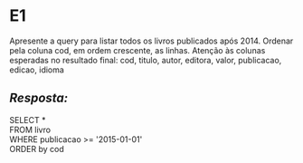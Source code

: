 # E1
Apresente a query para listar todos os livros publicados após 2014. Ordenar pela coluna cod, em ordem crescente, as linhas.  Atenção às colunas esperadas no resultado final: cod, titulo, autor, editora, valor, publicacao, edicao, idioma

## *Resposta:*
SELECT *<br>
FROM livro<br>
WHERE publicacao >= '2015-01-01'<br>
ORDER by cod